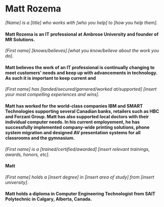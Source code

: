 # Matt Rozema

*[Name] is a [title] who works with [who you help] to [how you help them].*
#### Matt Rozema is an IT professional at Ambrose University and founder of MR Solutions. 

*[First name] [knows/believes] [what you know/believe about the work you do].*
#### Matt believes the work of an IT professional is continually changing to meet customers' needs and keep up with advancements in technology. As such it is important to keep current and 

*[First name] has [landed/secured/garnered/worked at/supported] [insert your most compelling experiences and wins].*
#### Matt has worked for the world-class companies IBM and SMART Technologies supporting several Canadian banks, retailers such as HBC and Forzani Group. Matt has also supported local doctors with their individual computer needs. In his current employement, he has successfully implemented company-wide printing solutions, phone system migration and designed AV presentation systems for all classrooms and the gymnasium. 

*[First name] is a [trained/certified/awarded] [insert relevant trainings, awards, honors, etc].*
#### Matt

*[First name] holds a [insert degree] in [insert area of study] from [insert university].*
#### Matt holds a diploma in Computer Engineering Technologist from SAIT Polytechnic in Calgary, Alberta, Canada.

